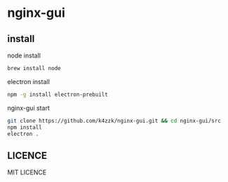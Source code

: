 # nginx-gui

install
-------

node install
```sh
brew install node
```

electron install
```sh
npm -g install electron-prebuilt
```

nginx-gui start
```sh
git clone https://github.com/k4zzk/nginx-gui.git && cd nginx-gui/src
npm install
electron .
```

LICENCE
-------
MIT LICENCE
